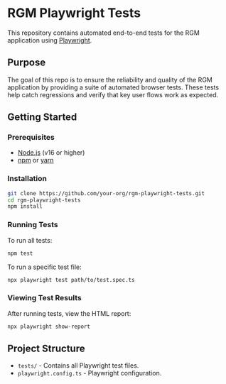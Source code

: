 # RGM Playwright Tests

This repository contains automated end-to-end tests for the RGM application using [Playwright](https://playwright.dev/).

## Purpose

The goal of this repo is to ensure the reliability and quality of the RGM application by providing a suite of automated browser tests. These tests help catch regressions and verify that key user flows work as expected.

## Getting Started

### Prerequisites

- [Node.js](https://nodejs.org/) (v16 or higher)
- [npm](https://www.npmjs.com/) or [yarn](https://yarnpkg.com/)

### Installation

```bash
git clone https://github.com/your-org/rgm-playwright-tests.git
cd rgm-playwright-tests
npm install
```

### Running Tests

To run all tests:

```bash
npm test
```

To run a specific test file:

```bash
npx playwright test path/to/test.spec.ts
```

### Viewing Test Results

After running tests, view the HTML report:

```bash
npx playwright show-report
```

## Project Structure

- `tests/` - Contains all Playwright test files.
- `playwright.config.ts` - Playwright configuration.

